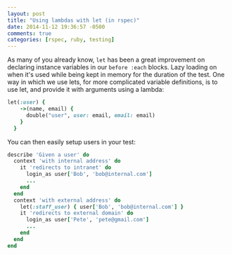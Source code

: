 ```yaml
---
layout: post
title: "Using lambdas with let (in rspec)"
date: 2014-11-12 19:36:57 -0500
comments: true
categories: [rspec, ruby, testing]
---
```


As many of you already know, `let` has been a great improvement on declaring instance variables
in our `before :each` blocks. Lazy loading on when it's used while being kept in memory for the
duration of the test. One way in which we use lets, for more complicated variable definitions, is to
use let, and provide it with arguments using a lambda:

```ruby
let(:user) {
    ->(name, email) {
      double("user", user: email, email: email)
    }
  }
```

You can then easily setup users in your test:

```ruby
describe 'Given a user' do
  context 'with internal address' do
    it 'redirects to intranet' do
      login_as user['Bob', 'bob@internal.com']
      ...
    end
  end
  context 'with external address' do
    let(:staff_user) { user['Bob', 'bob@internal.com'] }
    it 'redirects to external domain' do
      login_as user['Pete', 'pete@gmail.com']
      ...
    end
  end
end
```
